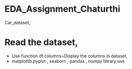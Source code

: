 # EDA_Assignment_Chaturthi

Car_dataset,
# Read the dataset,
* Use function df.columns=Display the columns in dataset,
* matplotlib.pyplot , seaborn , pandas , numpy library use


